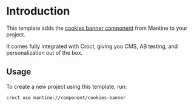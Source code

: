 # Introduction

This template adds the [cookies banner component](https://ui.mantine.dev/category/banners/?utm_source=croct#cookies-banner) from Mantine to your project.

It comes fully integrated with Croct, giving you CMS, AB testing, and personalization out of the box.

## Usage

To create a new project using this template, run:

```croct-cmd
croct use mantine://component/cookies-banner
```
